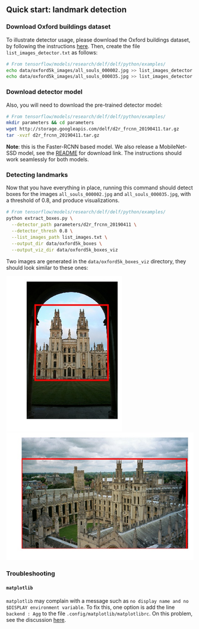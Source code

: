 ## Quick start: landmark detection

### Download Oxford buildings dataset

To illustrate detector usage, please download the Oxford buildings dataset, by
following the instructions
[here](EXTRACTION_MATCHING.md#download-oxford-buildings-dataset). Then, create
the file `list_images_detector.txt` as follows:

```bash
# From tensorflow/models/research/delf/delf/python/examples/
echo data/oxford5k_images/all_souls_000002.jpg >> list_images_detector.txt
echo data/oxford5k_images/all_souls_000035.jpg >> list_images_detector.txt
```

### Download detector model

Also, you will need to download the pre-trained detector model:

```bash
# From tensorflow/models/research/delf/delf/python/examples/
mkdir parameters && cd parameters
wget http://storage.googleapis.com/delf/d2r_frcnn_20190411.tar.gz
tar -xvzf d2r_frcnn_20190411.tar.gz
```

**Note**: this is the Faster-RCNN based model. We also release a MobileNet-SSD
model, see the [README](README.md) for download link. The instructions should
work seamlessly for both models.

### Detecting landmarks

Now that you have everything in place, running this command should detect boxes
for the images `all_souls_000002.jpg` and `all_souls_000035.jpg`, with a
threshold of 0.8, and produce visualizations.

```bash
# From tensorflow/models/research/delf/delf/python/examples/
python extract_boxes.py \
  --detector_path parameters/d2r_frcnn_20190411 \
  --detector_thresh 0.8 \
  --list_images_path list_images.txt \
  --output_dir data/oxford5k_boxes \
  --output_viz_dir data/oxford5k_boxes_viz
```

Two images are generated in the `data/oxford5k_boxes_viz` directory, they should
look similar to these ones:

![DetectionExample1](delf/python/examples/detection_example_1.jpg)
![DetectionExample2](delf/python/examples/detection_example_2.jpg)

### Troubleshooting

#### `matplotlib`

`matplotlib` may complain with a message such as `no display name and no
$DISPLAY environment variable`. To fix this, one option is add the line
`backend : Agg` to the file `.config/matplotlib/matplotlibrc`. On this problem,
see the discussion
[here](https://stackoverflow.com/questions/37604289/tkinter-tclerror-no-display-name-and-no-display-environment-variable).
